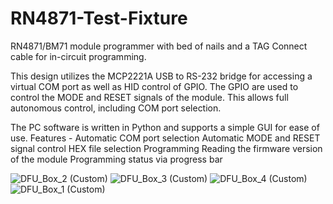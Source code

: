 # RN4871-Test-Fixture
RN4871/BM71 module programmer with bed of nails and a TAG Connect cable for in-circuit programming.

This design utilizes the MCP2221A USB to RS-232 bridge for accessing a virtual COM port as well as HID control of GPIO. The GPIO are used to control the MODE and RESET signals of the module. This allows full autonomous control, including COM port selection. 

The PC software is written in Python and supports a simple GUI for ease of use. 
Features -
    Automatic COM port selection
    Automatic MODE and RESET signal control
    HEX file selection
    Programming
    Reading the firmware version of the module
    Programming status via progress bar

![DFU_Box_2 (Custom)](https://user-images.githubusercontent.com/57275578/133635424-63dbe74d-44dc-4b84-8371-615bef7b4764.jpg)
![DFU_Box_3 (Custom)](https://user-images.githubusercontent.com/57275578/133635438-daea0b2b-8d7d-4c5e-9653-2b30cec0ea9e.jpg)
![DFU_Box_4 (Custom)](https://user-images.githubusercontent.com/57275578/133635447-ddd66308-c7f1-4fd5-a29c-cf0db33f8ad4.jpg)
![DFU_Box_1 (Custom)](https://user-images.githubusercontent.com/57275578/133635457-ac1d6277-9632-4716-a20f-be665f76d383.jpg)





